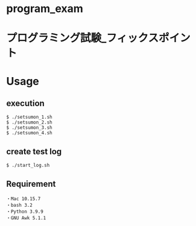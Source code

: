 # program_exam
# プログラミング試験_フィックスポイント

# Usage
## execution
```
$ ./setsumon_1.sh
$ ./setsumon_2.sh
$ ./setsumon_3.sh
$ ./setsumon_4.sh
```

## create test log
```
$ ./start_log.sh
```

## Requirement
```
・Mac 10.15.7
・bash 3.2
・Python 3.9.9
・GNU Awk 5.1.1
```

